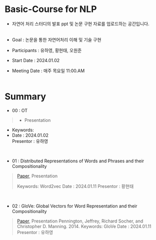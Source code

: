 # Basic-Course for NLP
- 자연어 처리 스터디의 발표 ppt 및 논문 구현 자료를 업로드하는 공간입니다.
</br></br>

- Goal : 논문을 통한 자연어처리 이해 및 기술 구현
- Participants : 유하영, 황현태, 오원준
- Start Date : 2024.01.02
- Meeting Date : 매주 목요일 11:00.AM
</br></br>

# Summary

* 00 : OT</br>
>   - Presentation</br>
- Keywords: </br>
- Date : 2024.01.02</br>
  Presentor : 유하영</br>
</br>

* 01 : Distributed Representations of Words and Phrases
and their Compositionality
> [Paper](https://arxiv.org/pdf/1310.4546.pdf), Presentation
> 
> Keywords: Word2vec
> Date : 2024.01.11
> Presentor : 황현태
</br>

* 02 : GloVe: Global Vectors for Word Representation
and their Compositionality
> [Paper](https://nlp.stanford.edu/pubs/glove.pdf), Presentation
> Pennington, Jeffrey, Richard Socher, and Christopher D. Manning. 2014.
> Keywords: GloVe
> Date : 2024.01.11
> Presentor : 유하영
</br>


